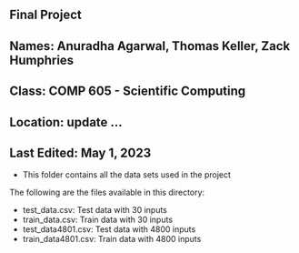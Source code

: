 ## Final Project

## Names: Anuradha Agarwal, Thomas Keller, Zack Humphries 
## Class: COMP 605 - Scientific Computing
## Location: update ...
## Last Edited: May 1, 2023

- This folder contains all the data sets used in the project

The following are the files available in this directory:
- test_data.csv: Test data with 30 inputs 
- train_data.csv: Train data with 30 inputs
- test_data4801.csv: Test data with 4800 inputs
- train_data4801.csv: Train data with 4800 inputs 

